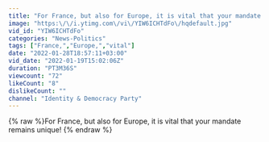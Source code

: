 ```yaml
---
title: "For France, but also for Europe, it is vital that your mandate remains unique!"
image: "https:\/\/i.ytimg.com\/vi\/YIW6ICHTdFo\/hqdefault.jpg"
vid_id: "YIW6ICHTdFo"
categories: "News-Politics"
tags: ["France,","Europe,","vital"]
date: "2022-01-28T18:57:11+03:00"
vid_date: "2022-01-19T15:02:06Z"
duration: "PT3M36S"
viewcount: "72"
likeCount: "8"
dislikeCount: ""
channel: "Identity & Democracy Party"
---
```

{% raw %}For France, but also for Europe, it is vital that your mandate remains unique! {% endraw %}
